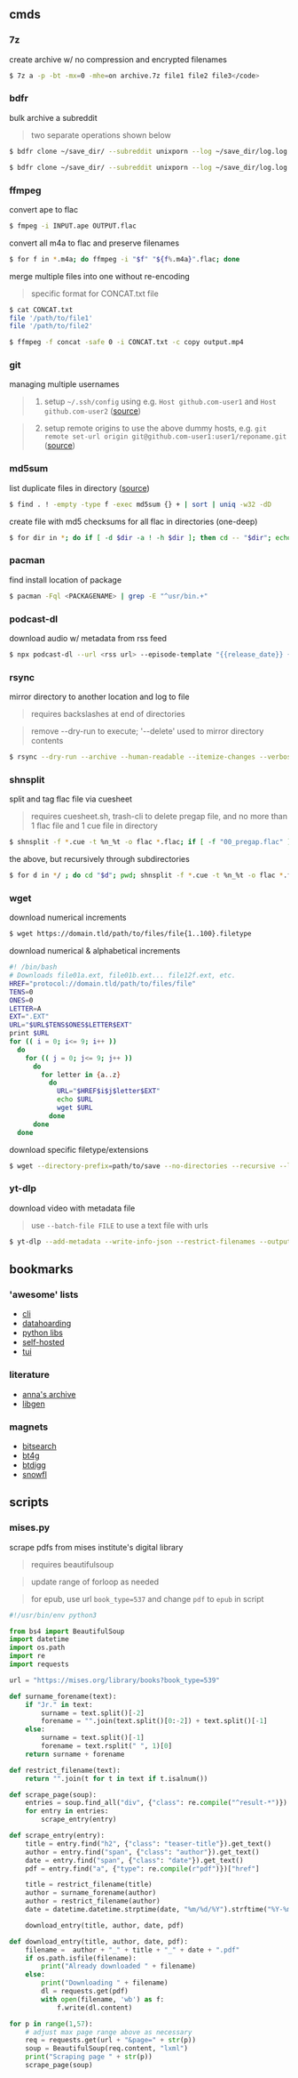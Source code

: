 ## cmds

### 7z

create archive w/ no compression and encrypted filenames

```bash
$ 7z a -p -bt -mx=0 -mhe=on archive.7z file1 file2 file3</code>
````

### bdfr

bulk archive a subreddit

> two separate operations shown below

```bash
$ bdfr clone ~/save_dir/ --subreddit unixporn --log ~/save_dir/log.log --sort top --time all --make-hard-links --file-scheme "{DATE}_{POSTID}_{UPVOTES}"

$ bdfr clone ~/save_dir/ --subreddit unixporn --log ~/save_dir/log.log --make-hard-links --folder-scheme "{DATE}_{TITLE}_{POSTID}_{UPVOTES}" --file-scheme "{UPVOTES}_{DATE}_{REDDITOR}_{POSTID}
```

### ffmpeg

convert ape to flac

```bash
$ fmpeg -i INPUT.ape OUTPUT.flac
```

convert all m4a to flac and preserve filenames

```bash
$ for f in *.m4a; do ffmpeg -i "$f" "${f%.m4a}".flac; done
```

merge multiple files into one without re-encoding

> specific format for CONCAT.txt file

```bash
$ cat CONCAT.txt
file '/path/to/file1'
file '/path/to/file2'

$ ffmpeg -f concat -safe 0 -i CONCAT.txt -c copy output.mp4
```

### git

managing multiple usernames

> 1. setup ```~/.ssh/config```  using e.g. ```Host github.com-user1``` and ```Host github.com-user2``` ([source](https://www.howtogeek.com/devops/how-to-fix-git-using-the-wrong-ssh-key-account/))

> 2. setup remote origins to use the above dummy hosts, e.g. ```git remote set-url origin git@github.com-user1:user1/reponame.git``` ([source](https://stackoverflow.com/questions/2432764/how-do-i-change-the-uri-url-for-a-remote-git-repository))

### md5sum
list duplicate files in directory ([source](https://unix.stackexchange.com/questions/277697/whats-the-quickest-way-to-find-duplicated-files/277707#277707))

```bash
$ find . ! -empty -type f -exec md5sum {} + | sort | uniq -w32 -dD
```

create file with md5 checksums for all flac in directories (one-deep)

```bash
$ for dir in *; do if [ -d $dir -a ! -h $dir ]; then cd -- "$dir"; echo "Generating md5sum for '$dir'"; md5sum *.flac > checksum.md5; cd .. ; fi; done;
```

### pacman

find install location of package

```bash
$ pacman -Fql <PACKAGENAME> | grep -E "^usr/bin.+"
```

### podcast-dl

download audio w/ metadata from rss feed

```bash
$ npx podcast-dl --url <rss url> --episode-template "{{release_date}} {{title}}" --archive archive.archive --include-meta --include-episode-meta --out-dir "."
```

### rsync

mirror directory to another location and log to file

> requires backslashes at end of directories

> remove --dry-run to execute; '--delete' used to mirror directory contents

```bash
$ rsync --dry-run --archive --human-readable --itemize-changes --verbose --exclude="lost+found" --delete FILES_TO_COPY/ WHERE_TO_COPY_TO/ | tee ~/DATE_rsync.log
```

### shnsplit

split and tag flac file via cuesheet

> requires cuesheet.sh, trash-cli to delete pregap file, and no more than 1 flac file and 1 cue file in directory

```bash
$ shnsplit -f *.cue -t %n_%t -o flac *.flac; if [ -f "00_pregap.flac" ]; then trash 00_pregap.flac; fi; cuetag.sh *.cue [0-9]*.flac
```

the above, but recursively through subdirectories

```bash
$ for d in */ ; do cd "$d"; pwd; shnsplit -f *.cue -t %n_%t -o flac *.flac; if [ -f "00_pregap.flac" ]; then trash 00_pregap.flac; fi; cuetag.sh *.cue [0-9]*.flac; cd ..; done
```

### wget

download numerical increments

```bash
$ wget https://domain.tld/path/to/files/file{1..100}.filetype
```

download numerical & alphabetical increments

```bash
#! /bin/bash
# Downloads file01a.ext, file01b.ext... file12f.ext, etc.
HREF="protocol://domain.tld/path/to/files/file"
TENS=0
ONES=0
LETTER=A
EXT=".EXT"
URL="$URL$TENS$ONES$LETTER$EXT"
print $URL
for (( i = 0; i<= 9; i++ ))
  do
    for (( j = 0; j<= 9; j++ ))
      do
        for letter in {a..z}
          do
            URL="$HREF$i$j$letter$EXT"
            echo $URL
            wget $URL
          done
      done
  done
```

download specific filetype/extensions

```bash
$ wget --directory-prefix=path/to/save --no-directories --recursive --level=1 --span-hosts --domains=https://domain.tld --accept ext1,ext2,ext3 https://domain.tld/path/to/files
```

### yt-dlp

download video with metadata file

> use ```--batch-file FILE``` to use a text file with urls

```bash
$ yt-dlp --add-metadata --write-info-json --restrict-filenames --output "%(title)s_%(upload_date)s_%(id)s.%(ext)s" http://video.url/id
```

## bookmarks

### 'awesome' lists

* [cli](https://github.com/agarrharr/awesome-cli-apps)
* [datahoarding](https://github.com/simon987/awesome-datahoarding)
* [python libs](https://github.com/vinta/awesome-python)
* [self-hosted](https://github.com/awesome-selfhosted/awesome-selfhosted)
* [tui](https://github.com/rothgar/awesome-tuis)

### literature

* [anna's archive](https://annas-archive.org)
* [libgen](https://libgen.is)

### magnets

* [bitsearch](https://bitsearch.to)
* [bt4g](https://bt4gprx.com)
* [btdigg](https://btdig.com)
* [snowfl](https://snowfl.com)

## scripts

### mises.py

scrape pdfs from mises institute's digital library

> requires beautifulsoup

> update range of forloop as needed

> for epub, use url ```book_type=537``` and change ```pdf``` to ```epub``` in script

```python
#!/usr/bin/env python3

from bs4 import BeautifulSoup
import datetime
import os.path
import re
import requests

url = "https://mises.org/library/books?book_type=539"

def surname_forename(text):
    if "Jr." in text:
        surname = text.split()[-2]
        forename = "".join(text.split()[0:-2]) + text.split()[-1]
    else:
        surname = text.split()[-1]
        forename = text.rsplit(" ", 1)[0]
    return surname + forename

def restrict_filename(text):
    return "".join(t for t in text if t.isalnum())

def scrape_page(soup):
    entries = soup.find_all("div", {"class": re.compile("^result-*")})
    for entry in entries:
        scrape_entry(entry)

def scrape_entry(entry):
    title = entry.find("h2", {"class": "teaser-title"}).get_text()
    author = entry.find("span", {"class": "author"}).get_text()
    date = entry.find("span", {"class": "date"}).get_text()
    pdf = entry.find("a", {"type": re.compile(r"pdf")})["href"]

    title = restrict_filename(title)
    author = surname_forename(author)
    author = restrict_filename(author)
    date = datetime.datetime.strptime(date, "%m/%d/%Y").strftime("%Y-%m-%d")

    download_entry(title, author, date, pdf)

def download_entry(title, author, date, pdf):
    filename =  author + "_" + title + "_" + date + ".pdf"
    if os.path.isfile(filename):
        print("Already downloaded " + filename)
    else:
        print("Downloading " + filename)
        dl = requests.get(pdf)
        with open(filename, 'wb') as f:
            f.write(dl.content)

for p in range(1,57):
    # adjust max page range above as necessary
    req = requests.get(url + "&page=" + str(p))
    soup = BeautifulSoup(req.content, "lxml")
    print("Scraping page " + str(p))
    scrape_page(soup)
```
